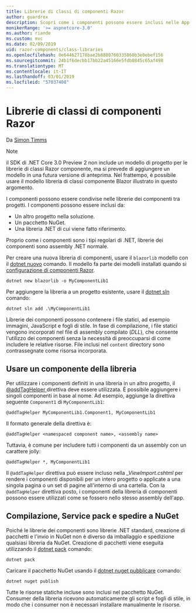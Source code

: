 ```yaml
---
title: Librerie di classi di componenti Razor
author: guardrex
description: Scopri come i componenti possono essere inclusi nelle App Razor componenti dalla libreria componente esterno.
monikerRange: '>= aspnetcore-3.0'
ms.author: riande
ms.custom: mvc
ms.date: 02/09/2019
uid: razor-components/class-libraries
ms.openlocfilehash: 0e644627178bae2b8880760335860b3e0ebef156
ms.sourcegitcommit: 24b1f6decbb17bb22a45166e5fdb0845c65af498
ms.translationtype: MT
ms.contentlocale: it-IT
ms.lasthandoff: 03/01/2019
ms.locfileid: "57037408"
---
```

# <a name="razor-components-class-libraries"></a>Librerie di classi di componenti Razor

Da [Simon Timms](https://github.com/stimms)

> [!NOTE]
> il SDK di .NET Core 3.0 Preview 2 non include un modello di progetto per le librerie di classi Razor componente, ma si prevede di aggiungere un modello in una futura versione di anteprima. Nel frattempo, è possibile usare il modello libreria di classi componente Blazor illustrato in questo argomento.

I componenti possono essere condivise nelle librerie dei componenti tra progetti. I componenti possono essere inclusi da:

* Un altro progetto nella soluzione.
* Un pacchetto NuGet.
* Una libreria .NET di cui viene fatto riferimento.

Proprio come i componenti sono i tipi regolari di .NET, librerie dei componenti sono assembly .NET normale.

Per creare una nuova libreria di componenti, usare il `blazorlib` modello con il [dotnet nuovo](/dotnet/core/tools/dotnet-new) comando. Il modello fa parte dei modelli installati quando si [configurazione di componenti Razor](xref:razor-components/get-started).

```console
dotnet new blazorlib -o MyComponentLib1
```

Per aggiungere la libreria a un progetto esistente, usare il [dotnet sln](/dotnet/core/tools/dotnet-sln) comando:

```console
dotnet sln add .\MyComponentLib1
```

Librerie dei componenti possono contenere i file statici, ad esempio immagini, JavaScript e fogli di stile. In fase di compilazione, i file statici vengono incorporati nel file di assembly compilato (*DLL*), che consente l'utilizzo dei componenti senza la necessità di preoccuparsi di come includere le relative risorse. File inclusi nel `content` directory sono contrassegnate come risorsa incorporata. 

## <a name="consume-a-library-component"></a>Usare un componente della libreria

Per utilizzare i componenti definiti in una libreria in un altro progetto, il [ @addTagHelper ](/aspnet/core/mvc/views/tag-helpers/intro#add-helper-label) direttiva deve essere utilizzata. È possibile aggiungere i singoli componenti in base al nome. Ad esempio, aggiunge la direttiva seguente `Component1` di `MyComponentLib1`:

```cshtml
@addTagHelper MyComponentLib1.Component1, MyComponentLib1
```

Il formato generale della direttiva è:

```cshtml
@addTagHelper <namespaced component name>, <assembly name>
```

Tuttavia, è comune per includere tutti i componenti da un assembly con un carattere jolly:

```cshtml
@addTagHelper *, MyComponentLib1
```

Il `@addTagHelper` direttiva può essere incluso nella *_ViewImport.cshtml* per rendere i componenti disponibili per un intero progetto o applicate a una singola pagina o un set di pagine all'interno di una cartella. Con la `@addTagHelper` direttiva posto, i componenti della libreria di componenti possono essere utilizzati come se fossero nello stesso assembly dell'app. 

## <a name="build-pack-and-ship-to-nuget"></a>Compilazione, Service pack e spedire a NuGet

Poiché le librerie dei componenti sono librerie .NET standard, creazione di pacchetti e l'invio in NuGet non è diverso da imballaggio e spedizione qualsiasi libreria da NuGet. Creazione di pacchetti viene eseguita utilizzando il [dotnet pack](/dotnet/core/tools/dotnet-pack) comando:

```console
dotnet pack
```

Caricare il pacchetto NuGet usando il [dotnet nuget pubblicare](/dotnet/core/tools/dotnet-nuget-push) comando:

```console
dotnet nuget publish
```

Tutte le risorse statiche incluse sono inclusi nel pacchetto NuGet. Consumer della libreria ricevono automaticamente gli script e fogli di stile, in modo che i consumer non è necessari installare manualmente le risorse.
